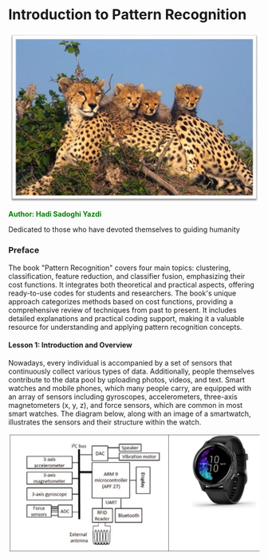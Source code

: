 <body>
    <div class="content">
        <h1>Introduction to Pattern Recognition</h1>
        <img src="Cheetah.jpg" alt="Picture of Professor Hadi Sadoghi Yazdi" class="profile-picture">
        <p style="font-weight: bold; color: green;">Author: Hadi Sadoghi Yazdi</p>
        <p class="dedication">Dedicated to those who have devoted themselves to guiding humanity</p>
        <h3 class="preface">Preface</h3>
        <p class="Preface">The book "Pattern Recognition" covers four main topics: clustering, classification, feature reduction, and classifier fusion, emphasizing their cost functions. It integrates both theoretical and practical aspects, offering ready-to-use codes for students and researchers. The book's unique approach categorizes methods based on cost functions, providing a comprehensive review of techniques from past to present. It includes detailed explanations and practical coding support, making it a valuable resource for understanding and applying pattern recognition concepts.</p>
        <h4 class="Lesson 1: Introduction and Overview">Lesson 1: Introduction and Overview</h4>
        <p class="Leason1">Nowadays, every individual is accompanied by a set of sensors that continuously collect various types of data. Additionally, people themselves contribute to the data pool by uploading photos, videos, and text. Smart watches and mobile phones, which many people carry, are equipped with an array of sensors including gyroscopes, accelerometers, three-axis magnetometers (x, y, z), and force sensors, which are common in most smart watches. The diagram below, along with an image of a smartwatch, illustrates the sensors and their structure within the watch.</p>
        <img src="SmartWatch.JPG" alt="Lesson1" class="profile-picture1">
    </body>